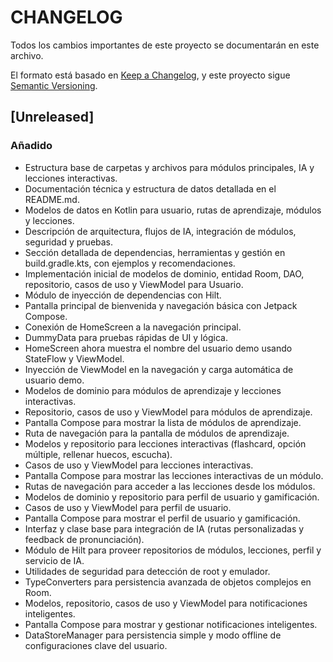 # CHANGELOG

Todos los cambios importantes de este proyecto se documentarán en este archivo.

El formato está basado en [Keep a Changelog](https://keepachangelog.com/es/1.0.0/), y este proyecto sigue [Semantic Versioning](https://semver.org/lang/es/).

## [Unreleased]
### Añadido
- Estructura base de carpetas y archivos para módulos principales, IA y lecciones interactivas.
- Documentación técnica y estructura de datos detallada en el README.md.
- Modelos de datos en Kotlin para usuario, rutas de aprendizaje, módulos y lecciones.
- Descripción de arquitectura, flujos de IA, integración de módulos, seguridad y pruebas.
- Sección detallada de dependencias, herramientas y gestión en build.gradle.kts, con ejemplos y recomendaciones.
- Implementación inicial de modelos de dominio, entidad Room, DAO, repositorio, casos de uso y ViewModel para Usuario.
- Módulo de inyección de dependencias con Hilt.
- Pantalla principal de bienvenida y navegación básica con Jetpack Compose.
- Conexión de HomeScreen a la navegación principal.
- DummyData para pruebas rápidas de UI y lógica.
- HomeScreen ahora muestra el nombre del usuario demo usando StateFlow y ViewModel.
- Inyección de ViewModel en la navegación y carga automática de usuario demo.
- Modelos de dominio para módulos de aprendizaje y lecciones interactivas.
- Repositorio, casos de uso y ViewModel para módulos de aprendizaje.
- Pantalla Compose para mostrar la lista de módulos de aprendizaje.
- Ruta de navegación para la pantalla de módulos de aprendizaje.
- Modelos y repositorio para lecciones interactivas (flashcard, opción múltiple, rellenar huecos, escucha).
- Casos de uso y ViewModel para lecciones interactivas.
- Pantalla Compose para mostrar las lecciones interactivas de un módulo.
- Rutas de navegación para acceder a las lecciones desde los módulos.
- Modelos de dominio y repositorio para perfil de usuario y gamificación.
- Casos de uso y ViewModel para perfil de usuario.
- Pantalla Compose para mostrar el perfil de usuario y gamificación.
- Interfaz y clase base para integración de IA (rutas personalizadas y feedback de pronunciación).
- Módulo de Hilt para proveer repositorios de módulos, lecciones, perfil y servicio de IA.
- Utilidades de seguridad para detección de root y emulador.
- TypeConverters para persistencia avanzada de objetos complejos en Room.
- Modelos, repositorio, casos de uso y ViewModel para notificaciones inteligentes.
- Pantalla Compose para mostrar y gestionar notificaciones inteligentes.
- DataStoreManager para persistencia simple y modo offline de configuraciones clave del usuario.
